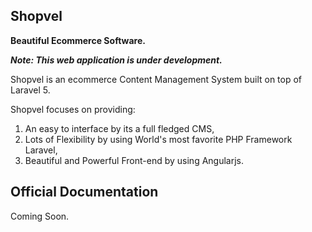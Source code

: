 ## Shopvel
**Beautiful Ecommerce Software.**

**_Note: This web application is under development._**

Shopvel is an ecommerce Content Management System built on top of Laravel 5.

Shopvel focuses on providing:
 1. An easy to interface by its a full fledged CMS,
 2. Lots of Flexibility by using World's most favorite PHP Framework Laravel,
 3. Beautiful and Powerful Front-end by using Angularjs.

## Official Documentation

Coming Soon.
